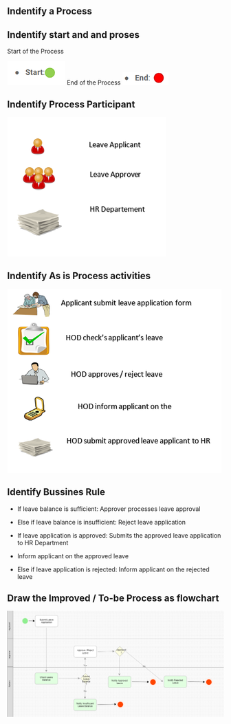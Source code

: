 ## Indentify a Process

## Indentify start and and proses
 
Start of the Process

<img src="https://raw.githubusercontent.com/kinnara-digital-studio/kecak-workflow/master/docs/assets/flow-1.PNG" alt="flow-1" />
End of the Process

<img src="https://raw.githubusercontent.com/kinnara-digital-studio/kecak-workflow/master/docs/assets/flow-2.PNG" alt="flow-2" />

## Indentify Process Participant

<img src="https://raw.githubusercontent.com/kinnara-digital-studio/kecak-workflow/master/docs/assets/buildingFlow_flow1.png" alt="buildingFlow_flow1" />

## Indentify As is Process activities 

<img src="https://raw.githubusercontent.com/kinnara-digital-studio/kecak-workflow/master/docs/assets/buildingFlow_flow2.png" alt="buildingFlow_flow2" />

## Identify Bussines Rule

- If leave balance is sufficient: Approver processes leave approval
- Else if leave balance is insufficient: Reject leave application

- If leave application is approved: Submits the approved leave application to HR Department 
- Inform applicant on the approved leave
	
- Else if leave application is rejected: Inform applicant on the rejected leave

## Draw the Improved / To-be Process as flowchart
<img src="https://raw.githubusercontent.com/kinnara-digital-studio/kecak-workflow/master/docs/assets/buildingFlow_flow3.png" alt="Flow3" />
